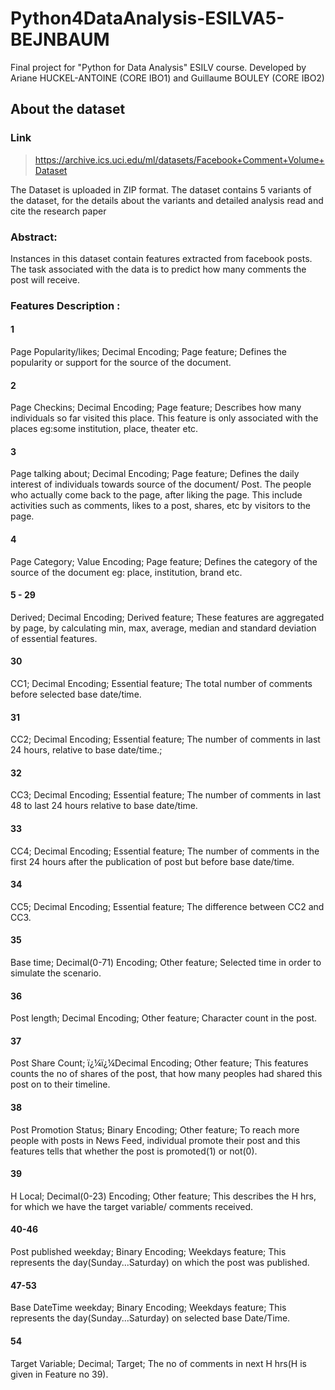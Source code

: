 # Python4DataAnalysis-ESILVA5-BEJNBAUM
Final project for "Python for Data Analysis" ESILV course. Developed by Ariane HUCKEL-ANTOINE (CORE IBO1) and Guillaume BOULEY (CORE IBO2)

## About the dataset 
### Link
> https://archive.ics.uci.edu/ml/datasets/Facebook+Comment+Volume+Dataset

The Dataset is uploaded in ZIP format. The dataset contains 5 variants of the dataset, for the details about the variants and detailed analysis read and cite the research paper
### Abstract: 
Instances in this dataset contain features extracted from facebook posts. The task associated with the data is to predict how many comments the post will receive.

### Features Description :
#### 1
Page Popularity/likes;
Decimal Encoding;
Page feature;
Defines the popularity or support for the source of the document.
#### 2
Page Checkins;
Decimal Encoding;
Page feature;
Describes how many individuals so far visited this place. This feature is only associated with the places eg:some institution, place, theater etc.
#### 3
Page talking about;
Decimal Encoding;
Page feature;
Defines the daily interest of individuals towards source of the document/ Post. The people who actually come back to the page, after liking the page. This include activities such as comments, likes to a post, shares, etc by visitors to the page.
#### 4
Page Category;
Value Encoding;
Page feature;
Defines the category of the source of the document eg: place, institution, brand etc.
#### 5 - 29
Derived;
Decimal Encoding;
Derived feature;
These features are aggregated by page, by calculating min, max, average, median and standard deviation of essential features.
#### 30
CC1;
Decimal Encoding;
Essential feature;
The total number of comments before selected base date/time.

#### 31
CC2;
Decimal Encoding;
Essential feature;
The number of comments in last 24 hours, relative to base date/time.;

#### 32
CC3;
Decimal Encoding;
Essential feature;
The number of comments in last 48 to last 24 hours relative to base date/time.

#### 33
CC4;
Decimal Encoding;
Essential feature;
The number of comments in the first 24 hours after the publication of post but before base date/time.

#### 34
CC5;
Decimal Encoding;
Essential feature;
The difference between CC2 and CC3.

#### 35
Base time;
Decimal(0-71) Encoding;
Other feature;
Selected time in order to simulate the scenario.

#### 36
Post length;
Decimal Encoding;
Other feature;
Character count in the post.

#### 37
Post Share Count;
ï¿¼ï¿¼Decimal Encoding;
Other feature;
This features counts the no of shares of the post, that how many peoples had shared this post on to their timeline.

#### 38
Post Promotion Status;
Binary Encoding;
Other feature;
To reach more people with posts in News Feed, individual promote their post and this features tells that whether the post is promoted(1) or not(0).

#### 39
H Local;
Decimal(0-23) Encoding;
Other feature;
This describes the H hrs, for which we have the target variable/ comments received.

#### 40-46
Post published weekday;
Binary Encoding;
Weekdays feature;
This represents the day(Sunday...Saturday) on which the post was published.

#### 47-53
Base DateTime weekday;
Binary Encoding;
Weekdays feature;
This represents the day(Sunday...Saturday) on selected base Date/Time.

#### 54
Target Variable;
Decimal;
Target;
The no of comments in next H hrs(H is given in Feature no 39).
